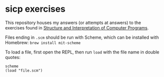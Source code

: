 # sicp exercises

This repository houses my answers (or attempts at answers) to the exercises found in [Structure and Interpretation of Computer Programs](https://sarabander.github.io/sicp/html/index.xhtml).

Files ending in `.scm` should be run with Scheme, which can be installed with Homebrew: `brew install mit-scheme`

To load a file, first open the REPL, then run `load` with the file name in double quotes:

```
scheme
(load "file.scm")
```
